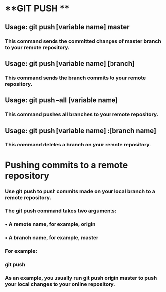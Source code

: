 # **GIT PUSH **

## **Usage**: git push [variable name] master  

### This command sends the committed changes of master branch to your remote repository.

## **Usage**: git push [variable name] [branch]  

### This command sends the branch commits to your remote repository.

## **Usage**: git push –all [variable name]  

### This command pushes all branches to your remote repository.

## **Usage**: git push [variable name] :[branch name]  

### This command deletes a branch on your remote repository.

# Pushing commits to a remote repository

### Use git push to push commits made on your local branch to a remote repository.

### The git push command takes two arguments:

### •	A remote name, for example, origin

### •	A branch name, for example, master

### **For example:**

### git push  <REMOTENAME> <BRANCHNAME> 

### As an example, you usually run git push origin master to push your local changes to your online repository.
